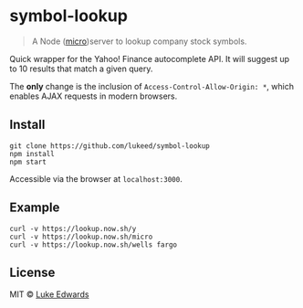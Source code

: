 # symbol-lookup

> A Node ([micro](https://www.npmjs.com/package/micro))server to lookup company stock symbols.

Quick wrapper for the Yahoo! Finance autocomplete API. It will suggest up to 10 results that match a given query.

The **only** change is the inclusion of `Access-Control-Allow-Origin: *`, which enables AJAX requests in modern browsers.


## Install

```
git clone https://github.com/lukeed/symbol-lookup
npm install
npm start
```

Accessible via the browser at `localhost:3000`.


## Example

```
curl -v https://lookup.now.sh/y
curl -v https://lookup.now.sh/micro
curl -v https://lookup.now.sh/wells fargo
```


## License

MIT © [Luke Edwards](https://lukeed.com)